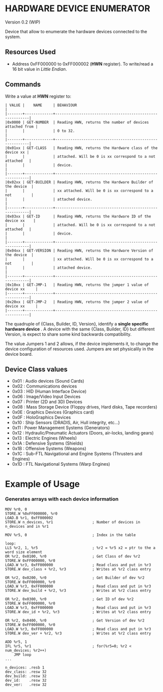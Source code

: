 HARDWARE DEVICE ENUMERATOR
==========================
Version 0.2 (WIP) 

Device that allow to enumerate the hardware devices connected to the system.

Resources Used
--------------

- Address 0xFF000000 to 0xFF000002 (**HWN** register). To write/read a 16 bit value in *Little Endian*. 

Commands
--------
Write a value at **HWN** register to:


    | VALUE |    NAME     | BEHAVIOUR                                                |  
    |-------+-------------+----------------------------------------------------------|
    |0x0000 | GET-NUMBER  | Reading HWN, returns the number of devices attached from |
    |       |             | 0 to 32.                                                 |
    |-------+-------------+----------------------------------------------------------|
    |0x01xx | GET-CLASS   | Reading HWN, returns the Hardware class of the device xx |
    |       |             | attached. Will be 0 is xx correspond to a not attached   |
    |       |             | device.                                                  |
    |-------+-------------+----------------------------------------------------------|
    |0x02xx | GET-BUILDER | Reading HWN, returns the Hardware Builder of the device  |
    |       |             | xx attached. Will be 0 is xx correspond to a not         |
    |       |             | attached device.                                         |
    |-------+-------------+----------------------------------------------------------|
    |0x03xx | GET-ID      | Reading HWN, returns the Hardware ID of the device xx    |
    |       |             | attached. Will be 0 is xx correspond to a not attached   |
    |       |             | device.                                                  |
    |-------+-------------+----------------------------------------------------------|
    |0x04xx | GET-VERSION | Reading HWN, returns the Hardware Version of the device  |
    |       |             | xx attached. Will be 0 is xx correspond to a not         |
    |       |             | attached device.                                         |
    |-------+-------------+----------------------------------------------------------|
    |0x10xx | GET-JMP-1   | Reading HWN, returns the jumper 1 value of device xx     |
    |-------+-------------+----------------------------------------------------------|
    |0x20xx | GET-JMP-2   | Reading HWN, returns the jumper 2 value of device xx     |
    |-------+-------------+----------------------------------------------------------|
           
           
The quadruple of {Class, Builder, ID, Version}, identify a **single specific hardware device**
 . A device with the same {Class, Builder, ID} but different Version, is expect to share some kind backwards compatibility. 
 
The value Jumpers 1 and 2 allows, if the device implements it, to change the device configuration of resources used.
Jumpers are set physicalily in the device board.

Device Class values
-------------------

- 0x01 : Audio devices (Sound Cards)
- 0x02 : Communications devices
- 0x03 : HID (Human Interface Device)
- 0x06 : Image/Video Input Devices
- 0x07 : Printer (2D and 3D) Devices
- 0x08 : Mass Storage Device (Floppy drives, Hard disks, Tape recorders)
- 0x0E : Graphics Devices (Graphics card)
- 0x0F : HoloGraphics Devices
- 0x10 : Ship Sensors (DRADIS, Air, Hull integrity, etc...)
- 0x11 : Power Management Systems (Generators)
- 0x12 : Hydraulic/Pneumatic Actuators (Doors, air-locks, landing gears)
- 0x13 : Electric Engines (Wheels)
- 0x1A : Defensive Systems (Shields)
- 0x1B : Offensive Systems (Weapons)
- 0x1C : Sub-FTL Navigational and Engine Systems (Thrusters and Engines)
- 0x1D : FTL Navigational Systems (Warp Engines)

Example of Usage
================

### Generates arrays with each device information

    
    MOV %r0, 0
    STORE.W %0xFF000000, %r0
    LOAD.B %r1, 0xFF000002
    STORE.W n_devices, %r1                  ; Number of devices in n_devices and in %r1
    
    MOV %r5, 0                              ; Index in the table
    
    loop:
    LLS %r2, 1, %r5                         ; %r2 = %r5 x2 = ptr to the a word size element
    OR %r2, 0x0100, %r0                     ; Get Class of dev %r2
    STORE.W 0xFF000000, %r0
    LOAD.W %r3, 0xFF000000                  ; Read class and put in %r3
    STORE.W dev_class + %r2, %r3            ; Writes at %r2 class entry

    OR %r2, 0x0200, %r0                     ; Get Builder of dev %r2
    STORE.W 0xFF000000, %r0
    LOAD.W %r3, 0xFF000000                  ; Read class and put in %r3
    STORE.W dev_build + %r2, %r3            ; Writes at %r2 class entry
    
    OR %r2, 0x0300, %r0                     ; Get ID of dev %r2
    STORE.W 0xFF000000, %r0
    LOAD.W %r3, 0xFF000000                  ; Read class and put in %r3
    STORE.W dev_id + %r2, %r3               ; Writes at %r2 class entry
    
    OR %r2, 0x0400, %r0                     ; Get Version of dev %r2
    STORE.W 0xFF000000, %r0
    LOAD.W %r3, 0xFF000000                  ; Read class and put in %r3
    STORE.W dev_ver + %r2, %r3              ; Writes at %r2 class entry
            
    ADD %r5, 1 
    IFL %r5, %r1                            ; for(%r5=0; %r2 < num_devices; %r2++)
        JMP loop
    ...

    n_devices: .resb 1
    dev_class: .resw 32
    dev_build: .resw 32 
    dev_id:    .resw 32
    dev_ver:   .resw 32

